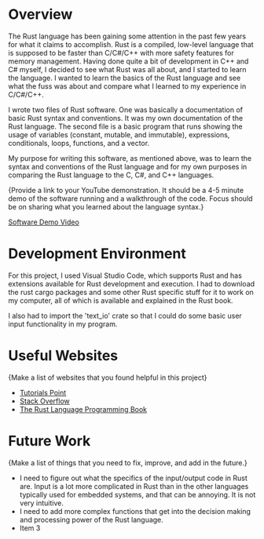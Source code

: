 # Overview

The Rust language has been gaining some attention in the past few years for what it claims to accomplish. Rust is a compiled, low-level language that is supposed to be faster than C/C#/C++ with more safety features for memory management. Having done quite a bit of development in C++ and C# myself, I decided to see what Rust was all about, and I started to learn the language. I wanted to learn the basics of the Rust language and see what the fuss was about and compare what I learned to my experience in C/C#/C++.

I wrote two files of Rust software. One was basically a documentation of basic Rust syntax and conventions. It was my own documentation of the Rust language. The second file is a basic program that runs showing the usage of variables (constant, mutable, and immutable), expressions, conditionals, loops, functions, and a vector.

My purpose for writing this software, as mentioned above, was to learn the syntax and conventions of the Rust language and for my own purposes in comparing the Rust language to the C, C#, and C++ languages.

{Provide a link to your YouTube demonstration.  It should be a 4-5 minute demo of the software running and a walkthrough of the code.  Focus should be on sharing what you learned about the language syntax.}

[Software Demo Video](http://youtube.link.goes.here)

# Development Environment

For this project, I used Visual Studio Code, which supports Rust and has extensions available for Rust development and execution. I had to download the rust cargo packages and some other Rust specific stuff for it to work on my computer, all of which is available and explained in the Rust book.

I also had to import the 'text_io' crate so that I could do some basic user input functionality in my program.

# Useful Websites

{Make a list of websites that you found helpful in this project}
* [Tutorials Point](https://www.tutorialspoint.com/rust/index.htm)
* [Stack Overflow](https://stackoverflow.com/)
* [The Rust Language Programming Book](https://doc.rust-lang.org/book/title-page.html)

# Future Work

{Make a list of things that you need to fix, improve, and add in the future.}
* I need to figure out what the specifics of the input/output code in Rust are. Input is a lot more complicated in Rust than in the other languages typically used for embedded systems, and that can be annoying. It is not very intuitive.
* I need to add more complex functions that get into the decision making and processing power of the Rust language.
* Item 3
